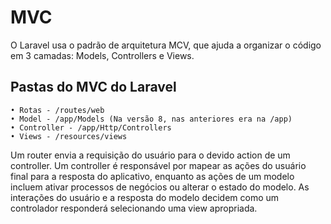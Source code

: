 # MVC

O Laravel usa o padrão de arquitetura MCV, que ajuda a organizar o código em 3 camadas: Models, Controllers e Views.

## Pastas do MVC do Laravel

    • Rotas - /routes/web 
    • Model - /app/Models (Na versão 8, nas anteriores era na /app) 
    • Controller - /app/Http/Controllers 
    • Views - /resources/views 
    
Um router envia a requisição do usuário para o devido action de um controller. Um controller é responsável por mapear as ações do usuário final para a resposta do aplicativo, enquanto as ações de um modelo incluem ativar processos de negócios ou alterar o estado do modelo. As interações do usuário e a resposta do modelo decidem como um controlador responderá selecionando uma view apropriada.
